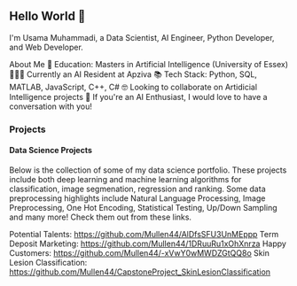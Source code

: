 ## Hello World 👋

I'm Usama Muhammadi, a Data Scientist, AI Engineer, Python Developer, and Web Developer.

About Me
📖 Education: Masters in Artificial Intelligence (University of Essex)
👷🏻‍♂️ Currently an AI Resident at Apziva
📚 Tech Stack: Python, SQL, MATLAB, JavaScript, C++, C#
🤓 Looking to collaborate on Artidicial Intelligence projects
🤔 If you're an AI Enthusiast, I would love to have a conversation with you!

### Projects
#### Data Science Projects
Below is the collection of some of my data science portfolio. These projects include both deep learning and machine learning algorithms for classification, image segmenation, regression and ranking. Some data preprocessing highlights include Natural Language Processing, Image Preprocessing, One Hot Encoding, Statistical Testing, Up/Down Sampling and many more! Check them out from these links.

Potential Talents: https://github.com/Mullen44/AlDfsSFU3UnMEppp
Term Deposit Marketing: https://github.com/Mullen44/1DRuuRu1xOhXnrza
Happy Customers: https://github.com/Mullen44/-xVwY0wMWDZGtQQ8o
Skin Lesion Classification: https://github.com/Mullen44/CapstoneProject_SkinLesionClassification

<!--
**Usama-zia/Usama-zia** is a ✨ _special_ ✨ repository because its `README.md` (this file) appears on your GitHub profile.

Here are some ideas to get you started:

- 🔭 I’m currently working on ...
- 🌱 I’m currently learning ...
- 👯 I’m looking to collaborate on ...
- 🤔 I’m looking for help with ...
- 💬 Ask me about ...
- 📫 How to reach me: ...
- 😄 Pronouns: ...
- ⚡ Fun fact: ...
-->
